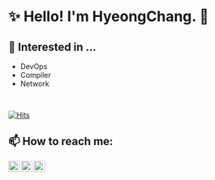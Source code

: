 [facebook]: https://www.facebook.com/hc9904
[instagram]: https://www.instagram.com/anoldstory_
[kakaotalk]: https://open.kakao.com/me/uuu
<!-- -->

# ✨ Hello! I'm HyeongChang. 👋
<!--- 🔭 I’m currently working on Korean Army!-->
<!--- - ⚡ Even if it's completely different, i love studying for my curiosity.-->


## 📕 Interested in ...
- DevOps
- Compiler
- Network

<br/>

[![Hits](https://hits.seeyoufarm.com/api/count/incr/badge.svg?url=https%3A%2F%2Fgithub.com%2FAnOldStory)](https://hits.seeyoufarm.com)

## 📫 How to reach me:
[<img align="left" alt="AnOldStory | facebook" width="22px" src="https://cdn.jsdelivr.net/npm/simple-icons@3.4.0/icons/facebook.svg" />][facebook]
[<img align="left" alt="AnOldStory | instagram" width="22px" src="https://cdn.jsdelivr.net/npm/simple-icons@v3/icons/instagram.svg" />][instagram]
[<img align="left" alt="AnOldStory | kakaotalk" width="22px" src="https://cdn.jsdelivr.net/npm/simple-icons/icons/kakaotalk.svg" />][kakaotalk]

<!--
**AnOldStory/AnOldStory** is a ✨ _special_ ✨ repository because its `README.md` (this file) appears on your GitHub profile.

Here are some ideas to get you started:

- 🔭 I’m currently working on ...
- 🌱 I’m currently learning ...
- 👯 I’m looking to collaborate on ...
- 🤔 I’m looking for help with ...
- 💬 Ask me about ...
- 📫 How to reach me: ...
- 😄 Pronouns: ...
- ⚡ Fun fact: ...
-->

